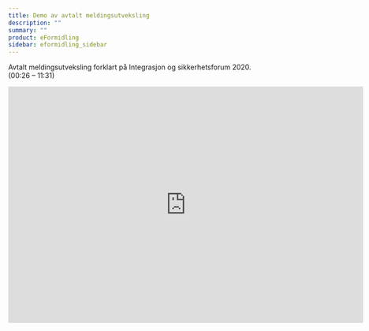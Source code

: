 ```yaml
---
title: Demo av avtalt meldingsutveksling
description: ""
summary: ""
product: eFormidling
sidebar: eformidling_sidebar
---
```


Avtalt meldingsutveksling forklart på Integrasjon og sikkerhetsforum 2020. (00:26 – 11:31)

<iframe title="vimeo-player" src="https://player.vimeo.com/video/487591943?h=72a0cb0a4e" width="720" height="480" frameborder="0" allowfullscreen></iframe> 
